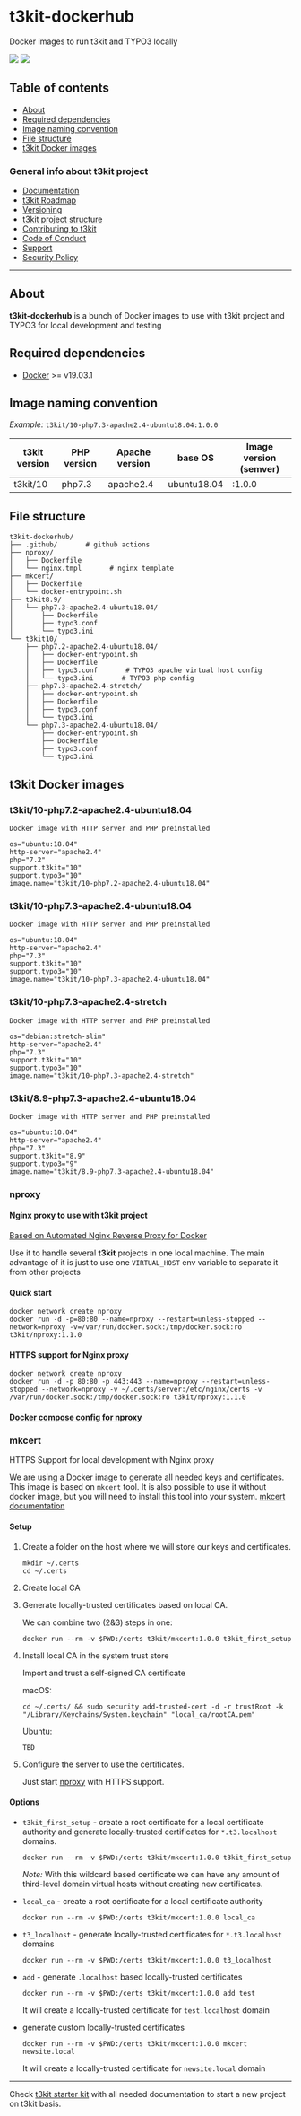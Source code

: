 # t3kit-dockerhub

Docker images to run t3kit and TYPO3 locally

![](https://github.com/t3kit/t3kit-dockerhub/workflows/Code%20Guidelines/badge.svg)
![](https://github.com/t3kit/t3kit-dockerhub/workflows/Docker%20images/badge.svg)

## Table of contents

- [About](#about)
- [Required dependencies](#required-dependencies)
- [Image naming convention](#image-naming-convention)
- [File structure](#file-structure)
- [t3kit Docker images](#t3kit-docker-images)

### General info about t3kit project

- [Documentation](https://t3kit.gitbook.io/doc)
- [t3kit Roadmap](https://t3kit.gitbook.io/doc/t3kit-roadmap)
- [Versioning](https://t3kit.gitbook.io/doc/t3kit-versioning)
- [t3kit project structure](https://t3kit.gitbook.io/doc/t3kit-project-structure)
- [Contributing to t3kit](https://github.com/t3kit/.github/blob/master/CONTRIBUTING.md)
- [Code of Conduct](https://github.com/t3kit/.github/blob/master/CODE_OF_CONDUCT.md)
- [Support](https://github.com/t3kit/.github/blob/master/SUPPORT.md)
- [Security Policy](https://github.com/t3kit/.github/blob/master/SECURITY.md)

***

## About

**t3kit-dockerhub** is a bunch of Docker images to use with t3kit project and TYPO3 for local development and testing

## Required dependencies

- [Docker](https://docs.docker.com/install/) >= v19.03.1

## Image naming convention

_Example:_
`t3kit/10-php7.3-apache2.4-ubuntu18.04:1.0.0`

|t3kit version|PHP version|Apache version|base OS|Image version (semver)|
|-------------|-----------|--------------|-------|----------------------|
|t3kit/10     |php7.3     |apache2.4     |ubuntu18.04            |:1.0.0|

## File structure

```text
t3kit-dockerhub/
├── .github/       # github actions
├── nproxy/
│   ├── Dockerfile
│   └── nginx.tmpl       # nginx template
├── mkcert/
│   ├── Dockerfile
│   └── docker-entrypoint.sh
├── t3kit8.9/
│   └── php7.3-apache2.4-ubuntu18.04/
│       ├── Dockerfile
│       ├── typo3.conf
│       └── typo3.ini
└── t3kit10/
    ├── php7.2-apache2.4-ubuntu18.04/
    │   ├── docker-entrypoint.sh
    │   ├── Dockerfile
    │   ├── typo3.conf       # TYPO3 apache virtual host config
    │   └── typo3.ini       # TYPO3 php config
    ├── php7.3-apache2.4-stretch/
    │   ├── docker-entrypoint.sh
    │   ├── Dockerfile
    │   ├── typo3.conf
    │   └── typo3.ini
    └── php7.3-apache2.4-ubuntu18.04/
        ├── docker-entrypoint.sh
        ├── Dockerfile
        ├── typo3.conf
        └── typo3.ini
```

## t3kit Docker images

### t3kit/10-php7.2-apache2.4-ubuntu18.04

```shell
Docker image with HTTP server and PHP preinstalled

os="ubuntu:18.04"
http-server="apache2.4"
php="7.2"
support.t3kit="10"
support.typo3="10"
image.name="t3kit/10-php7.2-apache2.4-ubuntu18.04"
```

### t3kit/10-php7.3-apache2.4-ubuntu18.04

```shell
Docker image with HTTP server and PHP preinstalled

os="ubuntu:18.04"
http-server="apache2.4"
php="7.3"
support.t3kit="10"
support.typo3="10"
image.name="t3kit/10-php7.3-apache2.4-ubuntu18.04"
```

### t3kit/10-php7.3-apache2.4-stretch

```shell
Docker image with HTTP server and PHP preinstalled

os="debian:stretch-slim"
http-server="apache2.4"
php="7.3"
support.t3kit="10"
support.typo3="10"
image.name="t3kit/10-php7.3-apache2.4-stretch"
```

### t3kit/8.9-php7.3-apache2.4-ubuntu18.04

```shell
Docker image with HTTP server and PHP preinstalled

os="ubuntu:18.04"
http-server="apache2.4"
php="7.3"
support.t3kit="8.9"
support.typo3="9"
image.name="t3kit/8.9-php7.3-apache2.4-ubuntu18.04"
```

### nproxy

#### Nginx proxy to use with t3kit project

[Based on Automated Nginx Reverse Proxy for Docker](https://github.com/jwilder/nginx-proxy)

Use it to handle several **t3kit** projects in one local machine. The main advantage of it is just to use one `VIRTUAL_HOST` env variable to separate it from other projects

#### Quick start

```shell
docker network create nproxy
docker run -d -p=80:80 --name=nproxy --restart=unless-stopped --network=nproxy -v=/var/run/docker.sock:/tmp/docker.sock:ro t3kit/nproxy:1.1.0
```

#### HTTPS support for Nginx proxy

```shell
docker network create nproxy
docker run -d -p 80:80 -p 443:443 --name=nproxy --restart=unless-stopped --network=nproxy -v ~/.certs/server:/etc/nginx/certs -v /var/run/docker.sock:/tmp/docker.sock:ro t3kit/nproxy:1.1.0
```

#### [Docker compose config for nproxy](https://github.com/t3kit/nproxy)

### mkcert

HTTPS Support for local development with Nginx proxy

We are using a Docker image to generate all needed keys and certificates.
This image is based on `mkcert` tool. It is also possible to use it without docker image, but you will need to install this tool into your system. [mkcert documentation](https://github.com/FiloSottile/mkcert)

#### Setup

1. Create a folder on the host where we will store our keys and certificates.

    ```shell
    mkdir ~/.certs
    cd ~/.certs
    ```

2. Create local CA
3. Generate locally-trusted certificates based on local CA.

    We can combine two (2&3) steps in one:

    ```shell
    docker run --rm -v $PWD:/certs t3kit/mkcert:1.0.0 t3kit_first_setup
    ```

4. Install local CA in the system trust store

    Import and trust a self-signed CA certificate

    macOS:

    ```shell
    cd ~/.certs/ && sudo security add-trusted-cert -d -r trustRoot -k "/Library/Keychains/System.keychain" "local_ca/rootCA.pem"
    ```

    Ubuntu:

    ```shell
    TBD
    ```

5. Configure the server to use the certificates.

    Just start [nproxy](#nproxy) with HTTPS support.

#### Options

- `t3kit_first_setup` - create a root certificate for a local certificate authority and generate locally-trusted certificates for `*.t3.localhost` domains.

    ```shell
    docker run --rm -v $PWD:/certs t3kit/mkcert:1.0.0 t3kit_first_setup
    ```

    *Note:* With this wildcard based certificate we can have any amount of third-level domain virtual hosts without creating new certificates.

- `local_ca` - create a root certificate for a local certificate authority

    ```shell
    docker run --rm -v $PWD:/certs t3kit/mkcert:1.0.0 local_ca
    ```

- `t3_localhost` - generate locally-trusted certificates for `*.t3.localhost` domains

    ```shell
    docker run --rm -v $PWD:/certs t3kit/mkcert:1.0.0 t3_localhost
    ```

- `add` - generate `.localhost` based locally-trusted certificates

    ```shell
    docker run --rm -v $PWD:/certs t3kit/mkcert:1.0.0 add test
    ```

    It will create a locally-trusted certificate for `test.localhost` domain

- generate custom locally-trusted certificates

    ```shell
    docker run --rm -v $PWD:/certs t3kit/mkcert:1.0.0 mkcert newsite.local
    ```

    It will create a locally-trusted certificate for `newsite.local` domain

***

Check [t3kit starter kit](https://github.com/t3kit/t3kit-starter) with all needed documentation to start a new project on t3kit basis.
